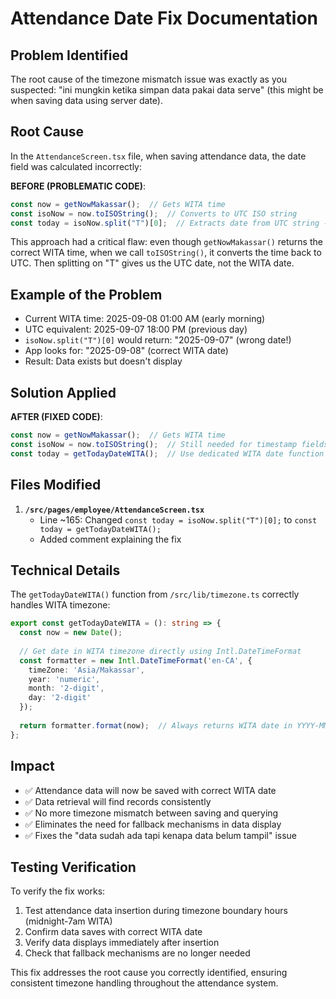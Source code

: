 # Attendance Date Fix Documentation

## Problem Identified
The root cause of the timezone mismatch issue was exactly as you suspected: "ini mungkin ketika simpan data pakai data serve" (this might be when saving data using server date).

## Root Cause
In the `AttendanceScreen.tsx` file, when saving attendance data, the date field was calculated incorrectly:

**BEFORE (PROBLEMATIC CODE)**:
```typescript
const now = getNowMakassar();  // Gets WITA time
const isoNow = now.toISOString();  // Converts to UTC ISO string
const today = isoNow.split("T")[0];  // Extracts date from UTC string - WRONG!
```

This approach had a critical flaw: even though `getNowMakassar()` returns the correct WITA time, when we call `toISOString()`, it converts the time back to UTC. Then splitting on "T" gives us the UTC date, not the WITA date.

## Example of the Problem
- Current WITA time: 2025-09-08 01:00 AM (early morning)
- UTC equivalent: 2025-09-07 18:00 PM (previous day)
- `isoNow.split("T")[0]` would return: "2025-09-07" (wrong date!)
- App looks for: "2025-09-08" (correct WITA date)
- Result: Data exists but doesn't display

## Solution Applied
**AFTER (FIXED CODE)**:
```typescript
const now = getNowMakassar();  // Gets WITA time
const isoNow = now.toISOString();  // Still needed for timestamp fields
const today = getTodayDateWITA();  // Use dedicated WITA date function - CORRECT!
```

## Files Modified
1. **`/src/pages/employee/AttendanceScreen.tsx`**
   - Line ~165: Changed `const today = isoNow.split("T")[0];` to `const today = getTodayDateWITA();`
   - Added comment explaining the fix

## Technical Details
The `getTodayDateWITA()` function from `/src/lib/timezone.ts` correctly handles WITA timezone:
```typescript
export const getTodayDateWITA = (): string => {
  const now = new Date();
  
  // Get date in WITA timezone directly using Intl.DateTimeFormat
  const formatter = new Intl.DateTimeFormat('en-CA', {
    timeZone: 'Asia/Makassar',
    year: 'numeric',
    month: '2-digit',
    day: '2-digit'
  });
  
  return formatter.format(now);  // Always returns WITA date in YYYY-MM-DD format
};
```

## Impact
- ✅ Attendance data will now be saved with correct WITA date
- ✅ Data retrieval will find records consistently
- ✅ No more timezone mismatch between saving and querying
- ✅ Eliminates the need for fallback mechanisms in data display
- ✅ Fixes the "data sudah ada tapi kenapa data belum tampil" issue

## Testing Verification
To verify the fix works:
1. Test attendance data insertion during timezone boundary hours (midnight-7am WITA)
2. Confirm data saves with correct WITA date
3. Verify data displays immediately after insertion
4. Check that fallback mechanisms are no longer needed

This fix addresses the root cause you correctly identified, ensuring consistent timezone handling throughout the attendance system.